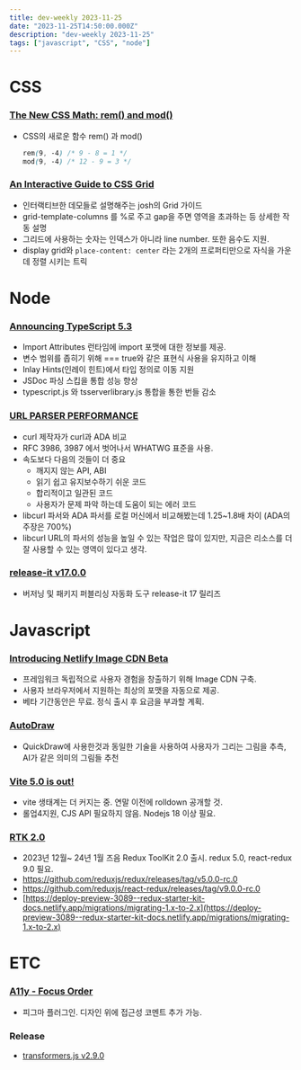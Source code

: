 ```yaml
---
title: dev-weekly 2023-11-25
date: "2023-11-25T14:50:00.000Z"
description: "dev-weekly 2023-11-25"
tags: ["javascript", "CSS", "node"]
---
```

# CSS

### **[The New CSS Math: rem() and mod()](https://danielcwilson.com/posts/mathematicss-rem-mod)**

- CSS의 새로운 함수 rem() 과 mod()
    
    ```css
    rem(9, -4) /* 9 - 8 = 1 */
    mod(9, -4) /* 12 - 9 = 3 */
    ```
    

### **[An Interactive Guide to CSS Grid](https://www.joshwcomeau.com/css/interactive-guide-to-grid/)**

- 인터랙티브한 데모들로 설명해주는 josh의 Grid 가이드
- grid-template-columns 를 %로 주고 gap을 주면 영역을 초과하는 등 상세한 작동 설명
- 그리드에 사용하는 숫자는 인덱스가 아니라 line number. 또한 음수도 지원.
- display grid와 `place-content: center` 라는 2개의 프로퍼티만으로 자식을 가운데 정렬 시키는 트릭

# Node

### **[Announcing TypeScript 5.3](https://devblogs.microsoft.com/typescript/announcing-typescript-5-3/)**

- Import Attributes 런타임에 import 포맷에 대한 정보를 제공.
- 변수 범위를 좁히기 위해 === true와 같은 표현식 사용을 유지하고 이해
- Inlay Hints(인레이 힌트)에서 타입 정의로 이동 지원
- JSDoc 파싱 스킵을 통합 성능 향상
- typescript.js 와 tsserverlibrary.js 통합을 통한 번들 감소

### **[URL PARSER PERFORMANCE](https://daniel.haxx.se/blog/2023/11/21/url-parser-performance/)**

- curl 제작자가 curl과 ADA 비교
- RFC 3986, 3987 에서 벗어나서 WHATWG 표준을 사용.
- 속도보다 다음의 것들이 더 중요
    - 깨지지 않는 API, ABI
    - 읽기 쉽고 유지보수하기 쉬운 코드
    - 합리적이고 일관된 코드
    - 사용자가 문제 파악 하는데 도움이 되는 에러 코드
- libcurl 파서와 ADA 파서를 로컬 머신에서 비교해봤는데 1.25~1.8배 차이 (ADA의 주장은 700%)
- libcurl URL의 파서의 성능을 높일 수 있는 작업은 많이 있지만, 지금은 리소스를 더 잘 사용할 수 있는 영역이 있다고 생각.

### **[release-it v17.0.0](https://github.com/release-it/release-it/releases/tag/17.0.0)**

- 버저닝 및 패키지 퍼블리싱 자동화 도구 release-it 17 릴리즈

# Javascript

### **[Introducing Netlify Image CDN Beta](https://www.netlify.com/blog/introducing-netlify-image-cdn-beta/)**

- 프레임워크 독립적으로 사용자 경험을 창출하기 위해 Image CDN 구축.
- 사용자 브라우저에서 지원하는 최상의 포맷을 자동으로 제공.
- 베타 기간동안은 무료. 정식 출시 후 요금을 부과할 계획.

### **[AutoDraw](https://autodraw.com/)**

- QuickDraw에 사용한것과 동일한 기술을 사용하여 사용자가 그리는 그림을 추측, AI가 같은 의미의 그림들 추천

### **[Vite 5.0 is out!](https://vitejs.dev/blog/announcing-vite5)****[](https://vitejs.dev/blog/announcing-vite5#vite-5-0-is-out)******

- vite 생태계는 더 커지는 중. 연말 이전에 rolldown 공개할 것.
- 롤업4지원, CJS API 필요하지 않음. Nodejs 18 이상 필요.

### **[RTK 2.0](https://github.com/reduxjs/redux-toolkit/releases/tag/v2.0.0-rc.0)**

- 2023년 12월~ 24년 1월 즈음 Redux ToolKit 2.0 출시. redux 5.0, react-redux 9.0 필요.
- https://github.com/reduxjs/redux/releases/tag/v5.0.0-rc.0
- https://github.com/reduxjs/react-redux/releases/tag/v9.0.0-rc.0
- [https://deploy-preview-3089--redux-starter-kit-docs.netlify.app/migrations/migrating-1.x-to-2.x](https://deploy-preview-3089--redux-starter-kit-docs.netlify.app/migrations/migrating-1.x-to-2.x)

# ETC

### **[A11y - Focus Order](https://www.figma.com/community/plugin/731310036968334777/a11y-focus-order)**

- 피그마 플러그인. 디자인 위에 접근성 코멘트 추가 가능.

### Release

- [transformers.js v2.9.0](https://github.com/xenova/transformers.js/releases/tag/2.9.0)